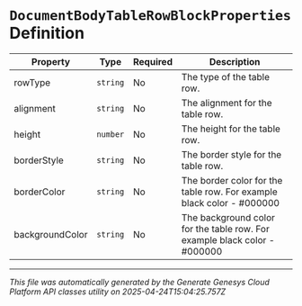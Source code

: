 # `DocumentBodyTableRowBlockProperties` Definition

| Property | Type | Required | Description |
|----------|------|----------|-------------|
| rowType | `string` | No | The type of the table row. |
| alignment | `string` | No | The alignment for the table row. |
| height | `number` | No | The height for the table row. |
| borderStyle | `string` | No | The border style for the table row. |
| borderColor | `string` | No | The border color for the table row. For example black color - #000000 |
| backgroundColor | `string` | No | The background color for the table row. For example black color - #000000 |

---

*This file was automatically generated by the Generate Genesys Cloud Platform API classes utility on 2025-04-24T15:04:25.757Z*